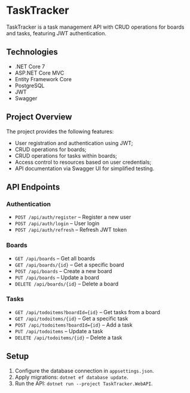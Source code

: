 # TaskTracker

TaskTracker is a task management API with CRUD operations for boards and tasks, featuring JWT authentication. 

## Technologies

- .NET Core 7
- ASP.NET Core MVC
- Entity Framework Core
- PostgreSQL
- JWT
- Swagger

## Project Overview

The project provides the following features:

- User registration and authentication using JWT;
- CRUD operations for boards;
- CRUD operations for tasks within boards;
- Access control to resources based on user credentials;
- API documentation via Swagger UI for simplified testing.

## API Endpoints

### Authentication

- `POST /api/auth/register` – Register a new user
- `POST /api/auth/login` – User login
- `POST /api/auth/refresh` – Refresh JWT token

### Boards

- `GET /api/boards` – Get all boards
- `GET /api/boards/{id}` – Get a specific board
- `POST /api/boards` – Create a new board
- `PUT /api/boards` – Update a board
- `DELETE /api/boards/{id}` – Delete a board

### Tasks

- `GET /api/todoitems?boardId={id}` – Get tasks from a board
- `GET /api/todoitems/{id}` – Get a specific task
- `POST /api/todoitems?boardId={id}` – Add a task
- `PUT /api/todoitems` – Update a task
- `DELETE /api/todoitems/{id}` – Delete a task

## Setup

1. Configure the database connection in `appsettings.json`.
2. Apply migrations: `dotnet ef database update`.
3. Run the API: `dotnet run --project TaskTracker.WebAPI`.
